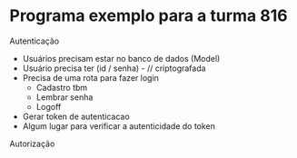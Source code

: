 # Programa exemplo para a turma 816


Autenticação

- Usuários precisam estar no banco de dados (Model)
- Usuário precisa ter (id / senha) - // criptografada
- Precisa de uma rota para fazer login
  - Cadastro tbm
  - Lembrar senha
  - Logoff
- Gerar token de autenticacao
- Algum lugar para verificar a autenticidade do token



Autorização


